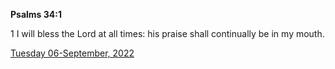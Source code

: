 **Psalms 34:1**

1 I will bless the Lord at all times: his praise shall continually be in my mouth.

[Tuesday 06-September, 2022](https://t.me/s/daily_scripture)
